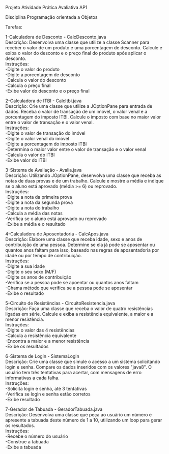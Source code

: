 Projeto Atividade Prática Avaliativa AP1

Disciplina Programação orientada a Objetos

Tarefas:

1-Calculadora de Desconto - CalcDesconto.java  
Descrição: Desenvolva uma classe que utilize a classe Scanner para receber o valor de um produto e uma porcentagem de desconto. Calcule e exiba o valor do desconto e o preço final do produto após aplicar o desconto.  
Instruções:  
-Digite o valor do produto  
-Digite a porcentagem de desconto  
-Calcula o valor do desconto  
-Calcula o preço final  
-Exibe valor do desconto e o preço final  

2-Calculadora de ITBI - CalcItbi.java  
Descrição: Crie uma classe que utilize a JOptionPane para entrada de dados. Receba o valor de transação de um imóvel, o valor venal e a porcentagem do imposto ITBI. Calcule o imposto com base no maior valor entre o valor de transação e o valor venal.  
Instruções:  
-Digite o valor de transação do imóvel  
-Digite o valor venal do imóvel  
-Digite a porcentagem do imposto ITBI  
-Determina o maior valor entre o valor de transação e o valor venal  
-Calcula o valor do ITBI  
-Exibe valor do ITBI  

3-Sistema de Avaliação - Avalia.java  
Descrição: Utilizando JOptionPane, desenvolva uma classe que receba as notas de duas provas e de um trabalho. Calcule e mostre a média e indique se o aluno está aprovado (média >= 6) ou reprovado.  
Instruções:   
-Digite a nota da primeira prova  
-Digite a nota da segunda prova  
-Digite a nota do trabalho  
-Calcula a média das notas  
-Verifica se o aluno está aprovado ou reprovado  
-Exibe a média e o resultado  

4-Calculadora de Aposentadoria - CalcApos.java  
Descrição: Elabore uma classe que receba idade, sexo e anos de contribuição de uma pessoa. Determine se ela já pode se aposentar ou quantos anos faltam para isso, baseado nas regras de aposentadoria por idade ou por tempo de contribuição.  
Instruções:  
-Digite a sua idade  
-Digite o seu sexo (M/F)  
-Digite os anos de contribuição  
-Verifica se a pessoa pode se apoentar ou quantos anos faltam  
-Chama método que verifica se a pessoa pode se aposentar  
-Exibe o resultado  

5-Circuito de Resistências - CircuitoResistencia.java  
Descrição: Faça uma classe que receba o valor de quatro resistências ligadas em série. Calcule e exiba a resistência equivalente, a maior e a menor resistência.  
Instruções:  
-Digite o valor das 4 resistências  
-Calcula a resistência equivalente  
-Encontra a maior e a menor resistência  
-Exibe os resultados  

6-Sistema de Login - SistemaLogin  
Descrição: Crie uma classe que simule o acesso a um sistema solicitando login e senha. Compare os dados inseridos com os valores "java8". O usuário tem três tentativas para acertar, com mensagens de erro informativas a cada falha.  
Instruções:  
-Solicita login e senha, até 3 tentativas  
-Verifica se login e senha estão corretos  
-Exibe resultado  

7-Gerador de Tabuada - GeradorTabuada.java   
Descrição: Desenvolva uma classe que peça ao usuário um número e apresente a tabuada deste número de 1 a 10, utilizando um loop para gerar os resultados.  
Instruções:  
-Recebe o número do usuário  
-Construe a tabuada  
-Exibe a tabuada  
